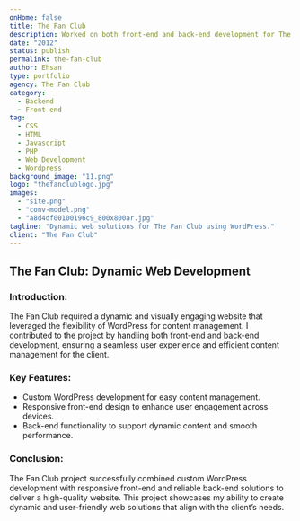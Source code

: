 ```yaml
---
onHome: false
title: The Fan Club
description: Worked on both front-end and back-end development for The Fan Club's website, delivering a robust and dynamic web solution using WordPress.
date: "2012"
status: publish
permalink: the-fan-club
author: Ehsan
type: portfolio
agency: The Fan Club
category:
  - Backend
  - Front-end
tag:
  - CSS
  - HTML
  - Javascript
  - PHP
  - Web Development
  - Wordpress
background_image: "11.png"
logo: "thefanclublogo.jpg"
images:
  - "site.png"
  - "conv-model.png"
  - "a8d4df00100196c9_800x800ar.jpg"
tagline: "Dynamic web solutions for The Fan Club using WordPress."
client: "The Fan Club"
---
```


<h2>The Fan Club: Dynamic Web Development</h2>

<h3>Introduction:</h3>
<p>
  The Fan Club required a dynamic and visually engaging website that leveraged the flexibility of WordPress for content management. I contributed to the project by handling both front-end and back-end development, ensuring a seamless user experience and efficient content management for the client.
</p>

<h3>Key Features:</h3>
<ul>
  <li>Custom WordPress development for easy content management.</li>
  <li>Responsive front-end design to enhance user engagement across devices.</li>
  <li>Back-end functionality to support dynamic content and smooth performance.</li>
</ul>

<h3>Conclusion:</h3>
<p>
  The Fan Club project successfully combined custom WordPress development with responsive front-end and reliable back-end solutions to deliver a high-quality website. This project showcases my ability to create dynamic and user-friendly web solutions that align with the client’s needs.
</p>
